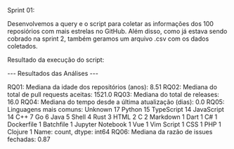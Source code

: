Sprint 01:

Desenvolvemos a query e o script para coletar as informações dos 100 reposiórios com mais estrelas no GitHub. Além disso, como já estava sendo cobrado na sprint 2, também geramos um arquivo .csv com os dados coletados.


Resultado da execução do script: 


--- Resultados das Análises ---

RQ01: Mediana da idade dos repositórios (anos): 8.51
RQ02: Mediana do total de pull requests aceitas: 1521.0
RQ03: Mediana do total de releases: 16.0
RQ04: Mediana do tempo desde a última atualização (dias): 0.0
RQ05: Linguagens mais comuns:
Unknown             17
Python              15
TypeScript          14
JavaScript          14
C++                  7
Go                   6
Java                 5
Shell                4
Rust                 3
HTML                 2
C                    2
Markdown             1
Dart                 1
C#                   1
Dockerfile           1
Batchfile            1
Jupyter Notebook     1
Vue                  1
Vim Script           1
CSS                  1
PHP                  1
Clojure              1
Name: count, dtype: int64
RQ06: Mediana da razão de issues fechadas: 0.87
